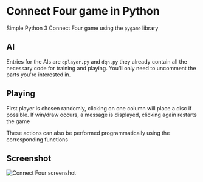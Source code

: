 # Connect Four game in Python

Simple Python 3 Connect Four game using the `pygame` library

## AI

Entries for the AIs are `qplayer.py` and `dqn.py` they already contain all the necessary code for training and playing. You'll only need to uncomment the parts you're interested in.

## Playing

First player is chosen randomly, clicking on one column will place a disc if possible. If win/draw occurs, a message is displayed, clicking again restarts the game

These actions can also be performed programmatically using the corresponding functions

## Screenshot

![Connect Four screenshot](screenshot.png)
